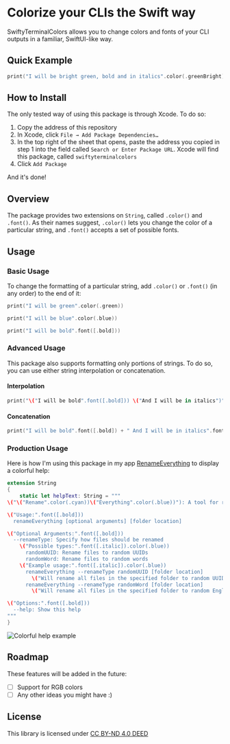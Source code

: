 # Colorize your CLIs the Swift way

SwiftyTerminalColors allows you to change colors and fonts of your CLI outputs in a familiar, SwiftUI-like way.

## Quick Example

```swift
print("I will be bright green, bold and in italics".color(.greenBright).font([.bold, .italic]))
```

## How to Install

The only tested way of using this package is through Xcode. To do so:

1. Copy the address of this repository
2. In Xcode, click  `File → Add Package Dependencies…`
3. In the top right of the sheet that opens, paste the address you copied in step 1 into the field called `Search or Enter Package URL`. Xcode will find this package, called `swiftyterminalcolors`
4. Click `Add Package`

And it's done!

## Overview

The package provides two extensions on `String`, called `.color()` and `.font()`. As their names suggest, `.color()` lets you change the color of a particular string, and `.font()` accepts a set of possible fonts.

## Usage

### Basic Usage

To change the formatting of a particular string, add `.color()` or `.font()` (in any order) to the end of it:

```swift
print("I will be green".color(.green))
```

```swift
print("I will be blue".color(.blue))
```

```swift
print("I will be bold".font([.bold]))
```

### Advanced Usage

This package also supports formatting only portions of strings. To do so, you can use either string interpolation or concatenation.

#### Interpolation

```swift
print("\("I will be bold".font([.bold])) \("And I will be in italics")".font([.italics]))
```

#### Concatenation

```swift
print("I will be bold".font([.bold]) + " And I will be in italics".font([.italics]))
```

### Production Usage

Here is how I'm using this package in my app [RenameEverything](https://github.com/buresdv/RenameEverything) to display a colorful help:

```swift
extension String
{
    static let helpText: String = """
\("\("Rename".color(.cyan))\("Everything".color(.blue))"): A tool for randomly mass-renaming files in a folder

\("Usage:".font([.bold]))
  renameEverything [optional arguments] [folder location]

\("Optional Arguments:".font([.bold]))
  --renameType: Specify how files should be renamed
    \("Possible types:".font([.italic]).color(.blue))
      randomUUID: Rename files to random UUIDs
      randomWord: Rename files to random words
    \("Example usage:".font([.italic]).color(.blue))
      renameEverything --renameType randomUUID [folder location]
        \("Will rename all files in the specified folder to random UUIDs".font([.italic]))
      renameEverything --renameType randomWord [folder location]
        \("Will rename all files in the specified folder to random English words".font([.italic]))

\("Options:".font([.bold]))
  --help: Show this help
"""
}
```

![Colorful help example](https://files.catbox.moe/gyuk5v.png)

## Roadmap

These features will be added in the future:

- [ ] Support for RGB colors
- [ ] Any other ideas you might have :)

## License

This library is licensed under [CC BY-ND 4.0 DEED](https://creativecommons.org/licenses/by-nd/4.0/)
